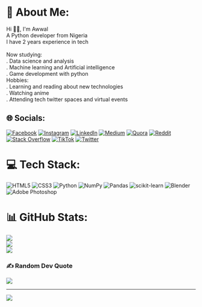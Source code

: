 # 💫 About Me:
Hi 👋🏽, I'm Awwal<br>A Python developer from Nigeria<br>I have 2 years experience in tech<br><br>Now studying:<br>         . Data science and analysis<br>         . Machine learning and Artificial intelligence<br>         .  Game development with python<br>Hobbies:<br>         . Learning and reading about new technologies<br>         . Watching anime<br>         . Attending tech twitter spaces and virtual events


## 🌐 Socials:
[![Facebook](https://img.shields.io/badge/Facebook-%231877F2.svg?logo=Facebook&logoColor=white)](https://facebook.com/awwal.sadu) [![Instagram](https://img.shields.io/badge/Instagram-%23E4405F.svg?logo=Instagram&logoColor=white)](https://instagram.com/saduawwal) [![LinkedIn](https://img.shields.io/badge/LinkedIn-%230077B5.svg?logo=linkedin&logoColor=white)](https://linkedin.com/in/awwal-sadu) [![Medium](https://img.shields.io/badge/Medium-12100E?logo=medium&logoColor=white)](https://medium.com/@Saduawwal) [![Quora](https://img.shields.io/badge/Quora-%23B92B27.svg?logo=Quora&logoColor=white)](https://quora.com/profile/Awwal-Sadu) [![Reddit](https://img.shields.io/badge/Reddit-%23FF4500.svg?logo=Reddit&logoColor=white)](https://reddit.com/user/Basic_Independence58) [![Stack Overflow](https://img.shields.io/badge/-Stackoverflow-FE7A16?logo=stack-overflow&logoColor=white)](https://stackoverflow.com/users/16372962) [![TikTok](https://img.shields.io/badge/TikTok-%23000000.svg?logo=TikTok&logoColor=white)](https://tiktok.com/@@tiktokdude192) [![Twitter](https://img.shields.io/badge/Twitter-%231DA1F2.svg?logo=Twitter&logoColor=white)](https://twitter.com/@AwwalSadu1) 

# 💻 Tech Stack:
![HTML5](https://img.shields.io/badge/html5-%23E34F26.svg?style=for-the-badge&logo=html5&logoColor=white) ![CSS3](https://img.shields.io/badge/css3-%231572B6.svg?style=for-the-badge&logo=css3&logoColor=white) ![Python](https://img.shields.io/badge/python-3670A0?style=for-the-badge&logo=python&logoColor=ffdd54) ![NumPy](https://img.shields.io/badge/numpy-%23013243.svg?style=for-the-badge&logo=numpy&logoColor=white) ![Pandas](https://img.shields.io/badge/pandas-%23150458.svg?style=for-the-badge&logo=pandas&logoColor=white) ![scikit-learn](https://img.shields.io/badge/scikit--learn-%23F7931E.svg?style=for-the-badge&logo=scikit-learn&logoColor=white) ![Blender](https://img.shields.io/badge/blender-%23F5792A.svg?style=for-the-badge&logo=blender&logoColor=white) ![Adobe Photoshop](https://img.shields.io/badge/adobephotoshop-%2331A8FF.svg?style=for-the-badge&logo=adobephotoshop&logoColor=white)
# 📊 GitHub Stats:
![](https://github-readme-stats.vercel.app/api?username=AwwalSadu&theme=dark&hide_border=false&include_all_commits=false&count_private=false)<br/>
![](https://github-readme-streak-stats.herokuapp.com/?user=AwwalSadu&theme=dark&hide_border=false)<br/>
![](https://github-readme-stats.vercel.app/api/top-langs/?username=AwwalSadu&theme=dark&hide_border=false&include_all_commits=false&count_private=false&layout=compact)

### ✍️ Random Dev Quote
![](https://quotes-github-readme.vercel.app/api?type=horizontal&theme=radical)

---
[![](https://visitcount.itsvg.in/api?id=AwwalSadu&icon=0&color=0)](https://visitcount.itsvg.in)
